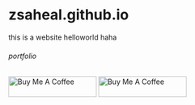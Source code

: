 # zsaheal.github.io
this is a website 
helloworld haha
<h6> portfolio </h6>

<a href="https://www.buymeacoffee.com/roniemartinez" target="_blank"><img src="https://www.google.com/url?sa=i&url=https%3A%2F%2Fwww.buymeacoffee.com%2Fdownloads&psig=AOvVaw2RFL4PVDRPIWeuap6Fb1fH&ust=1678633830730000&source=images&cd=vfe&ved=0CA8QjRxqFwoTCOCR0buU1P0CFQAAAAAdAAAAABAE" alt="Buy Me A Coffee" height="41" width="174"></a>
<a href="https://www.buymeacoffee.com/roniemartinez" target="_blank"><img src="https://cdn.buymeacoffee.com/buttons/default-orange.png" alt="Buy Me A Coffee" height="41" width="174"></a>
